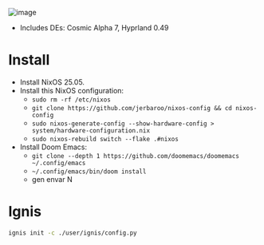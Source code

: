 ![image](https://github.com/jerbaroo/nixos/assets/6631452/a53036a8-82a4-4287-acfd-e6edaac9eb00)

- Includes DEs: Cosmic Alpha 7, Hyprland 0.49

# Install
- Install NixOS 25.05.
- Install this NixOS configuration:
  - `sudo rm -rf /etc/nixos`
  - `git clone https://github.com/jerbaroo/nixos-config && cd nixos-config`
  - `sudo nixos-generate-config --show-hardware-config > system/hardware-configuration.nix`
  - `sudo nixos-rebuild switch --flake .#nixos`
- Install Doom Emacs:
  - `git clone --depth 1 https://github.com/doomemacs/doomemacs ~/.config/emacs`
  - `~/.config/emacs/bin/doom install`
  - gen envar N

# Ignis

``` bash
ignis init -c ./user/ignis/config.py
```
